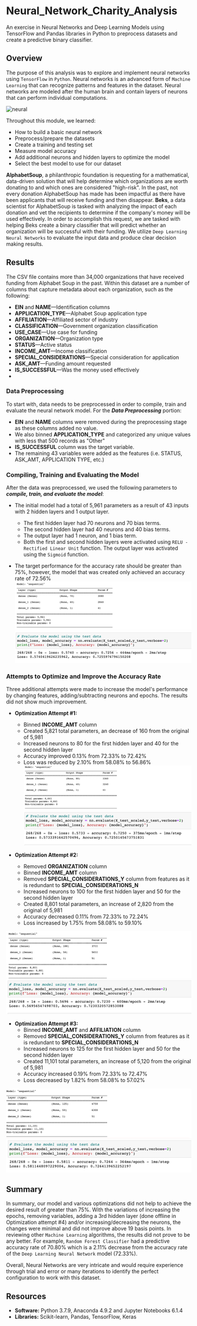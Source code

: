 # Neural_Network_Charity_Analysis


An exercise in Neural Networks and Deep Learning Models using TensorFlow and Pandas libraries in Python to preprocess datasets and create a predictive binary classifier.

## Overview

The purpose of this analysis was to explore and implement neural networks using `TensorFlow` in `Python`. Neural networks is an advanced form of `Machine Learning` that can recognize patterns and features in the dataset. Neural networks are modeled after the human brain and contain layers of neurons that can perform individual computations.

![neural](https://github.com/Adpetfem83/Neural_Network_Charity_Analysis/blob/main/Images/Neural_Network_Image.png..png)

Throughout this module, we learned:

* How to build a basic neural network
* Preprocess/prepare the datasets
* Create a training and testing set
* Measure model accuracy
* Add additional neurons and hidden layers to optimize the model
* Select the best model to use for our dataset

**AlphabetSoup**, a philanthropic foundation is requesting for a mathematical, data-driven solution that will help determine which organizations are worth donating to and which ones are considered "high-risk". In the past, not every donation AlphabetSoup has made has been impactful as there have been applicants that will receive funding and then disappear. **Beks**, a data scientist for AlphabetSoup is tasked with analyzing the impact of each donation and vet the recipients to determine if the company's money will be used effectively. In order to accomplish this request, we are tasked with helping Beks create a binary classifier that will predict whether an organization will be successful with their funding. We utilize `Deep Learning Neural Networks` to evaluate the input data and produce clear decision making results.


## Results

The CSV file contains more than 34,000 organizations that have received funding from Alphabet Soup in the past. Within this dataset are a number of columns that capture metadata about each organization, such as the following:

* **EIN** and **NAME**—Identification columns
* **APPLICATION_TYPE**—Alphabet Soup application type
* **AFFILIATION**—Affiliated sector of industry
* **CLASSIFICATION**—Government organization classification
* **USE_CASE**—Use case for funding
* **ORGANIZATION**—Organization type
* **STATUS**—Active status
* **INCOME_AMT**—Income classification
* **SPECIAL_CONSIDERATIONS**—Special consideration for application
* **ASK_AMT**—Funding amount requested
* **IS_SUCCESSFUL**—Was the money used effectively
* 

### Data Preprocessing

To start with, data needs to be preprocessed in order to compile, train and evaluate the neural network model. For the ***Data Preprocessing*** portion:

* **EIN** and **NAME** columns were removed during the preprocessing stage as these columns added no value.
* We also binned **APPLICATION_TYPE** and categorized any unique values with less that 500 records as "Other"  
* **IS_SUCCESSFUL** column was the target variable.
* The remaining 43 variables were added as the features (i.e. STATUS, ASK_AMT, APPLICATION TYPE, etc.)

### Compiling, Training and Evaluating the Model

After the data was preprocessed, we used the following parameters to ***compile, train, and evaluate the model***:

* The initial model had a total of 5,961 parameters as a result of 43 inputs with 2 hidden layers and 1 output layer. 
  * The first hidden layer had 70 neurons and 70 bias terms. 
  * The second hidden layer had 40 neurons and 40 bias terms.
  * The output layer had 1 neuron, and 1 bias term. 
  * Both the first and second hidden layers were activated using `RELU - Rectified Linear Unit` function. The output layer was activated using the `Sigmoid` function. 

* The target performance for the accuracy rate should be greater than 75%, however, the model that was created only achieved an accuracy rate of 72.56%
![origin](https://github.com/Adpetfem83/Neural_Network_Charity_Analysis/blob/main/Images/Neural_Optimization.png)
![orig](https://github.com/Adpetfem83/Neural_Network_Charity_Analysis/blob/main/Images/AlphabetSoupCharity.png)

### Attempts to Optimize and Improve the Accuracy Rate

Three additional attempts were made to increase the model's performance by changing features, adding/subtracting neurons and epochs. The results did not show much improvement. 

  * **Optimization Attempt #1:**
    * Binned **INCOME_AMT** column
    * Created 5,821 total parameters, an decrease of 160 from the original of 5,981
    * Increased neurons to 80 for the first hidden layer and 40 for the second hidden layer
    * Accuracy improved 0.13% from 72.33% to 72.42%
    * Loss was reduced by 2.10% from 58.08% to 56.86%
![results](https://github.com/Adpetfem83/Neural_Network_Charity_Analysis/blob/main/Images/Neural_Optimization_1.png)
![results](https://github.com/Adpetfem83/Neural_Network_Charity_Analysis/blob/main/Images/AlphabetSoupCharity_Opt_1.png)
    
  * **Optimization Attempt #2:**
    *  Removed **ORGANIZATION** column
    *  Binned **INCOME_AMT** column
    *  Removed **SPECIAL_CONSIDERATIONS_Y** column from features as it is redundant to **SPECIAL_CONSIDERATIONS_N**
    *  Increased neurons to 100 for the first hidden layer and 50 for the second hidden layer
    *  Created 8,801 total parameters, an increase of 2,820 from the original of 5,981
    *  Accuracy decreased 0.11% from 72.33% to 72.24%
    *  Loss increased by 1.75% from 58.08% to 59.10%

![results](https://github.com/Adpetfem83/Neural_Network_Charity_Analysis/blob/main/Images/Neural_Optimization_2.png)
![results](https://github.com/Adpetfem83/Neural_Network_Charity_Analysis/blob/main/Images/AlphabetSoupCharity_Opt_2.png)

    
  * **Optimization Attempt #3:**
    *  Binned **INCOME_AMT** and **AFFILIATION** column
    *  Removed **SPECIAL_CONSIDERATIONS_Y** column from features as it is redundant to **SPECIAL_CONSIDERATIONS_N**
    *  Increased neurons to 125 for the first hidden layer and 50 for the second hidden layer
    *  Created 11,101 total parameters, an increase of 5,120 from the original of 5,981
    *  Accuracy increased 0.19% from 72.33% to 72.47%
    *  Loss decreased by 1.82% from 58.08% to 57.02%

![results](https://github.com/Adpetfem83/Neural_Network_Charity_Analysis/blob/main/Images/Neural_Optimization_3.png)
![results](https://github.com/Adpetfem83/Neural_Network_Charity_Analysis/blob/main/Images/AlphabetSoupCharity_Opt_3.png)

## Summary

In summary, our model and various optimizations did not help to achieve the desired result of greater than 75%. With the variations of increasing the epochs, removing variables, adding a 3rd hidden layer (done offline in Optimization attempt #4) and/or increasing/decreasing the neurons, the changes were minimal and did not improve above 19 basis points. In reviewing other `Machine Learning` algorithms, the results did not prove to be any better. For example, `Random Forest Classifier` had a predictive accuracy rate of 70.80% which is a 2.11% decrease from the accuracy rate of the `Deep Learning Neural Network` model (72.33%). 

Overall, Neural Networks are very intricate and would require experience through trial and error or many iterations to identify the perfect configuration to work with this dataset.

## Resources
* **Software:** Python 3.7.9, Anaconda 4.9.2 and Jupyter Notebooks 6.1.4
* **Libraries:** Scikit-learn, Pandas, TensorFlow, Keras

